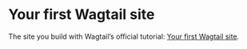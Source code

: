 # Your first Wagtail site

The site you build with Wagtail’s official tutorial: [Your first Wagtail site](https://docs.wagtail.org/en/stable/getting_started/tutorial.html).
